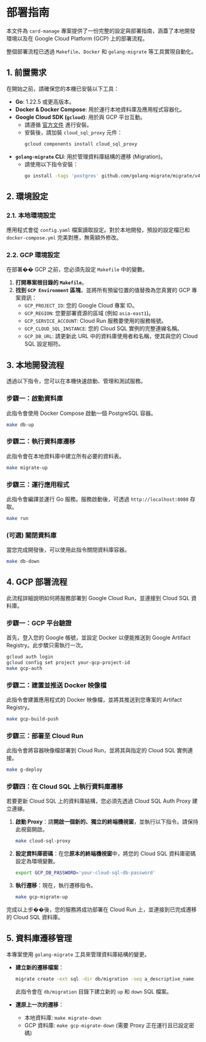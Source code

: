 # 部署指南

本文件為 `card-manage` 專案提供了一份完整的設定與部署指南，涵蓋了本地開發環境以及在 Google Cloud Platform (GCP) 上的部署流程。

整個部署流程已透過 `Makefile`、`Docker` 和 `golang-migrate` 等工具實現自動化。

## 1. 前置需求

在開始之前，請確保您的本機已安裝以下工具：

- **Go**: 1.22.5 或更高版本。
- **Docker & Docker Compose**: 用於運行本地資料庫及應用程式容器化。
- **Google Cloud SDK (`gcloud`)**: 用於與 GCP 平台互動。
  - 請遵循 [官方文件](https://cloud.google.com/sdk/docs/install) 進行安裝。
  - 安裝後，請加裝 `cloud_sql_proxy` 元件：
    ```bash
    gcloud components install cloud_sql_proxy
    ```
- **`golang-migrate` CLI**: 用於管理資料庫結構的遷移 (Migration)。
  - 請使用以下指令安裝：
    ```bash
    go install -tags 'postgres' github.com/golang-migrate/migrate/v4/cmd/migrate@latest
    ```

## 2. 環境設定

### 2.1. 本地環境設定

應用程式會從 `config.yaml` 檔案讀取設定。對於本地開發，預設的設定檔已和 `docker-compose.yml` 完美對應，無需額外修改。

### 2.2. GCP 環境設定

在部署�� GCP 之前，您必須先設定 `Makefile` 中的變數。

1.  **打開專案根目錄的 `Makefile`**。
2.  **找到 `GCP Environment` 區塊**，並將所有預留位置的值替換為您真實的 GCP 專案資訊：
    - `GCP_PROJECT_ID`: 您的 Google Cloud 專案 ID。
    - `GCP_REGION`: 您要部署資源的區域 (例如 `asia-east1`)。
    - `GCP_SERVICE_ACCOUNT`: Cloud Run 服務要使用的服務帳號。
    - `GCP_CLOUD_SQL_INSTANCE`: 您的 Cloud SQL 實例的完整連線名稱。
    - `GCP_DB_URL`: 請更新此 URL 中的資料庫使用者和名稱，使其與您的 Cloud SQL 設定相符。

## 3. 本地開發流程

透過以下指令，您可以在本機快速啟動、管理和測試服務。

### 步驟一：啟動資料庫
此指令會使用 Docker Compose 啟動一個 PostgreSQL 容器。

```bash
make db-up
```

### 步驟二：執行資料庫遷移
此指令會在本地資料庫中建立所有必要的資料表。

```bash
make migrate-up
```

### 步驟三：運行應用程式
此指令會編譯並運行 Go 服務。服務啟動後，可透過 `http://localhost:8080` 存取。

```bash
make run
```

### (可選) 關閉資料庫
當您完成開發後，可以使用此指令關閉資料庫容器。

```bash
make db-down
```

## 4. GCP 部署流程

此流程詳細說明如何將服務部署到 Google Cloud Run，並連接到 Cloud SQL 資料庫。

### 步驟一：GCP 平台驗證
首先，登入您的 Google 帳號，並設定 Docker 以便能推送到 Google Artifact Registry。此步驟只需執行一次。

```bash
gcloud auth login
gcloud config set project your-gcp-project-id
make gcp-auth
```

### 步驟二：建置並推送 Docker 映像檔
此指令會建置應用程式的 Docker 映像檔，並將其推送到您專案的 Artifact Registry。

```bash
make gcp-build-push
```

### 步驟三：部署至 Cloud Run
此指令會將容器映像檔部署到 Cloud Run，並將其與指定的 Cloud SQL 實例連接。

```bash
make g-deploy
```

### 步驟四：在 Cloud SQL 上執行資料庫遷移
若要更新 Cloud SQL 上的資料庫結構，您必須先透過 Cloud SQL Auth Proxy 建立連線。

1.  **啟動 Proxy**：請**開啟一個新的、獨立的終端機視窗**，並執行以下指令。請保持此視窗開啟。
    ```bash
    make cloud-sql-proxy
    ```

2.  **設定資料庫密碼**：在您**原本的終端機視窗**中，將您的 Cloud SQL 資料庫密碼設定為環境變數。
    ```bash
    export GCP_DB_PASSWORD='your-cloud-sql-db-password'
    ```

3.  **執行遷移**：現在，執行遷移指令。
    ```bash
    make gcp-migrate-up
    ```

完成以上步��後，您的服務將成功部署在 Cloud Run 上，並連接到已完成遷移的 Cloud SQL 資料庫。

## 5. 資料庫遷移管理

本專案使用 `golang-migrate` 工具來管理資料庫結構的變更。

- **建立新的遷移檔案**：
  ```bash
  migrate create -ext sql -dir db/migration -seq a_descriptive_name
  ```
  此指令會在 `db/migration` 目錄下建立新的 `up` 和 `down` SQL 檔案。

- **還原上一次的遷移**：
  - 本地資料庫: `make migrate-down`
  - GCP 資料庫: `make gcp-migrate-down` (需要 Proxy 正在運行且已設定密碼)
